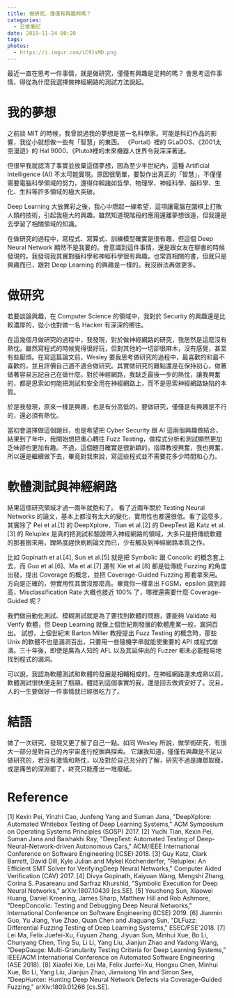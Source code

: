 ```yaml
---
title: 做研究，僅僅有興趣夠嗎？
categories:
  - 日常筆記
date: 2019-11-24 00:20
tags:
photos:
  - https://i.imgur.com/iC91sMD.png
---
```


最近一直在思考一件事情，就是做研究，僅僅有興趣是足夠的嗎？
會思考這件事情，得從為什麼我選擇做神經網路的測試方法說起。

<!-- more -->

# 我的夢想

之前談 MIT 的時候，我曾說過我的夢想是當一名科學家。可能是科幻作品的影響，我從小就想做一些有「智慧」的東西。
《Portal》裡的 GLaDOS、《2001太空漫遊》的 Hal 9000、《Pluto》裡的未來機器人世界令我深深著迷。

但很早我就認清了事實並放棄這個夢想，因為至少半世紀內，這種 Artificial Intelligence (AI) 不太可能實現。原因很簡單，要製作出真正的「智慧」，不僅僅需要電腦科學領域的努力，還得仰賴諸如哲學、物理學、神經科學、腦科學、生化、生科等許多領域的極大突破。

Deep Learning 大放異彩之後，我心中燃起一線希望，這項讓電腦在圍棋上打敗人類的技術，引起我極大的興趣。雖然知道現階段的應用還離夢想很遠，但我還是去學習了相關領域的知識。

在做研究的過程中，寫程式、寫算式、訓練模型確實是很有趣，但這個 Deep Neural Network 顯然不是我要的。會意識到這件事情，還是跟女友在聊書的時候發現的。我發現我其實對腦科學和神經科學很有興趣，也常買相關的書，但就只是興趣而已，跟對 Deep Learning 的興趣是一樣的。我沒辦法再做更多。

# 做研究

若要談論興趣，在 Computer Science 的領域中，我對於 Security 的興趣還是比較濃厚的，從小也對做一名 Hacker 有深深的嚮往。

在這幾個月做研究的過程中，我發現，對於做神經網路的研究，我居然是這麼沒有熱忱。雖然寫程式的時候覺得很好玩，但對其他的一切卻很麻木，沒有感覺，甚至有些厭煩。在寫這篇論文前，Wesley 要我思考做研究的過程中，最喜歡的和最不喜歡的，並且評價自己適不適合做研究。其實做研究的難點還是在保持初心，做著做著容易忘記自己在做什麼。對於神經網路，我缺乏最後一步的熱忱，讓我興奮的，都是思索如何能把測試和安全用在神經網路上，而不是思索神經網路缺陷的本質。

於是我發現，原來一樣是興趣，也是有分高低的。要做研究，僅僅是有興趣是不行的，還必須有熱忱。

當初會選擇做這個題目，也是希望把 Cyber Security 跟 AI 這兩個興趣做結合，結果到了年中，我開始想把重心轉往 Fuzz Testing，做程式分析和測試顯然更加乏味卻也更加有趣。不過，這個題目確實是很新穎的，指導教授興奮，我也興奮，所以還是繼續做下去，畢竟對我來說，寫這些程式並不需要花多少時間和心力。


# 軟體測試與神經網路

結果這個研究領域才過一兩年就飽和了。
看了近兩年關於 Testing Neural Networks 的論文，基本上都沒有太大的變化，實用性也都還很低。看了這麼多，其實除了 Pei et al.[1] 的 DeepXplore、Tian et al.[2] 的 DeepTest 跟 Katz et al.[3] 的 Reluplex 是真的把測試和驗證帶入神經網路的領域，大多只是把傳統軟體的那套搬來用，蹭熱度趕快刷刷論文而已，少有觸及到神經網路本質之作。

比如 Gopinath et al.[4], Sun et al.[5] 就是把 Symbolic 跟 Concolic 的概念套上去，而 Guo et al.[6]、Ma et al.[7] 還有 Xie et al.[8] 都是從傳統 Fuzzing 的角度出發，提出 Coverage 的概念，並把 Coverage-Guided Fuzzing 那套拿來用。方向是正確的，但實用性其實沒那麼高。畢竟你一樣拿出 FGSM，epsilon 調到超高，Misclassification Rate 大概也接近 100% 了，哪裡還需要什麼 Coverage-Guided 呢？

我們做自動化測試、模糊測試就是為了要找到軟體的問題，要能夠 Validate 和 Verify 軟體，但 Deep Learning 就像上個世紀剛發展的軟體產業一般，漏洞百出。
試想，上個世紀末 Barton Miller 教授提出 Fuzz Testing 的概念時，那些 Unix 的軟體不也是漏洞百出，只要用一些隨機字串就能使重要的 API 或程式崩潰。三十年後，即使是廣為人知的 AFL 以及其延伸出的 Fuzzer 都未必能輕易地找到程式的漏洞。

可以說，我認為軟體測試和軟體的發展是相輔相成的，在神經網路還未成熟以前，軟體測試很快便走到了瓶頸。體認到這個事實的我，還是回去做資安好了。況且，人的一生要做好一件事情就已經很吃力了。

# 結語

做了一次研究，發現又更了解了自己一點。如同 Wesley 所說，做學術研究，有很大一部分是對自己的內宇宙進行挖掘與探索。
它讓我知道，僅僅有興趣是不足以做研究的，若沒有激情和熱忱，以及對於自己充分的了解，研究不過是譁眾取寵，或是痛苦的深淵罷了，終究只能產出一堆廢紙。


# Reference

[1] Kexin Pei, Yinzhi Cao, Junfeng Yang and Suman Jana, "DeepXplore: Automated Whitebox Testing of Deep Learning Systems," ACM Symposium on Operating Systems Principles (SOSP) 2017.
[2] Yuchi Tian, Kexin Pei, Suman Jana and Baishakhi Ray, "DeepTest: Automated Testing of Deep-Neural-Network-driven Autonomous Cars," ACM/IEEE International Conference on Software Engineering (ICSE) 2018.
[3] Guy Katz, Clark Barrett, David Dill, Kyle Julian and Mykel Kochenderfer, "Reluplex: An Efficient SMT Solver for VerifyingDeep Neural Networks," Computer Aided Verification (CAV) 2017.
[4] Divya Gopinath, Kaiyuan Wang, Mengshi Zhang, Corina S. Pasareanu and Sarfraz Khurshid, "Symbolic Execution for Deep Neural Networks,"  	arXiv:1807.10439 [cs.SE].
[5] Youcheng Sun, Xiaowei Huang, Daniel Kroening, James Sharp, Matthew Hill and Rob Ashmore, "DeepConcolic: Testing and Debugging Deep Neural Networks," International Conference on Software Engineering (ICSE) 2019.
[6] Jianmin Guo, Yu Jiang, Yue Zhao, Quan Chen and Jiaguang Sun, "DLFuzz: Differential Fuzzing Testing of Deep Learning Systems," ESEC/FSE'2018.
[7] Lei Ma, Felix Juefei-Xu, Fuyuan Zhang, Jiyuan Sun, Minhui Xue, Bo Li, Chunyang Chen, Ting Su, Li Li, Yang Liu, Jianjun Zhao and Yadong Wang, "DeepGauge: Multi-Granularity Testing Criteria for Deep Learning Systems," IEEE/ACM International Conference on Automated Software Engineering (ASE 2018).
[8] Xiaofei Xie, Lei Ma, Felix Juefei-Xu, Hongxu Chen, Minhui Xue, Bo Li, Yang Liu, Jianjun Zhao, Jianxiong Yin and Simon See, "DeepHunter: Hunting Deep Neural Network Defects via Coverage-Guided Fuzzing," arXiv:1809.01266 [cs.SE].